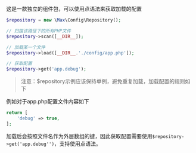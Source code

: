 这是一款独立的组件包，可以使用点语法来获取加载的配置

```php
$repository = new \Max\Config\Repository();

// 扫描该路径下的所有PHP文件
$repository->scan([__DIR__]);

// 加载某一个文件
$repository->load([__DIR__.'./config/app.php']);

// 获取配置
$repository->get('app.debug');
```

> 注意：$repository示例应该保持单例，避免重复加载，加载配置的规则如下

例如对于app.php配置文件内容如下

```php
return [
    'debug' => true,
];
```

加载后会按照文件名作为外层数组的键，因此获取配置需要使用`$repository->get('app.debug'')`，支持使用点语法。
